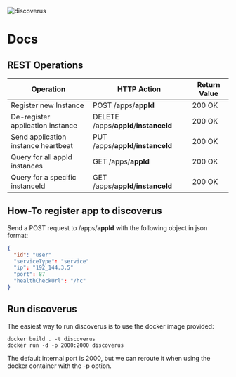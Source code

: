 ![discoverus](https://user-images.githubusercontent.com/42062381/146393207-2a596522-0808-437c-97ca-33a500a86520.png)


# Docs

## REST Operations

| **Operation**                       | **HTTP Action**                   | **Return Value** |
|-------------------------------------|-----------------------------------|------------------|
| Register new Instance               | POST /apps/**appId** | 200 OK  |
| De-register application instance    | DELETE /apps/**appId**/**instanceId** | 200 OK |
| Send application instance heartbeat | PUT /apps/**appId**/**instanceId** | 200 OK |
| Query for all appId instances       | GET /apps/**appId** | 200 OK |
| Query for a specific instanceId     | GET /apps/**appId**/**instanceId** | 200 OK |


## How-To register app to discoverus
Send a POST request to /apps/**appId** with the following object in json format:
```json
{
  "id": "user"
  "serviceType": "service"
  "ip": "192_144.3.5"
  "port": 87
  "healthCheckUrl": "/hc"
}
```
## Run discoverus
The easiest way to run discoverus is to use the docker image provided:
```
docker build . -t discoverus
docker run -d -p 2000:2000 discoverus
```
The default internal port is 2000, but we can reroute it when using the docker container with the -p option.
